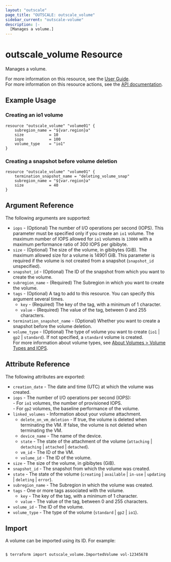 ```yaml
---
layout: "outscale"
page_title: "OUTSCALE: outscale_volume"
sidebar_current: "outscale-volume"
description: |-
  [Manages a volume.]
---
```


# outscale_volume Resource

Manages a volume.

For more information on this resource, see the [User Guide](https://docs.outscale.com/en/userguide/About-Volumes.html).  
For more information on this resource actions, see the [API documentation](https://docs.outscale.com/api#3ds-outscale-api-volume).

## Example Usage

### Creating an io1 volume

```hcl
resource "outscale_volume" "volume01" {
	subregion_name = "${var.region}a"
	size           = 10
	iops           = 100
	volume_type    = "io1"
}
```

### Creating a snapshot before volume deletion

```hcl
resource "outscale_volume" "volume01" {
    termination_snapshot_name = "deleting_volume_snap"     
    subregion_name = "${var.region}a"
    size           = 40
}
``````

## Argument Reference

The following arguments are supported:

* `iops` - (Optional) The number of I/O operations per second (IOPS). This parameter must be specified only if you create an `io1` volume. The maximum number of IOPS allowed for `io1` volumes is `13000` with a maximum performance ratio of 300 IOPS per gibibyte.
* `size` - (Optional) The size of the volume, in gibibytes (GiB). The maximum allowed size for a volume is 14901 GiB. This parameter is required if the volume is not created from a snapshot (`snapshot_id` unspecified).
* `snapshot_id` - (Optional) The ID of the snapshot from which you want to create the volume.
* `subregion_name` - (Required) The Subregion in which you want to create the volume.
* `tags` - (Optional) A tag to add to this resource. You can specify this argument several times.
    * `key` - (Required) The key of the tag, with a minimum of 1 character.
    * `value` - (Required) The value of the tag, between 0 and 255 characters.
* `termination_snapshot_name` - (Optional) Whether you want to create a snapshot before the volume deletion.
* `volume_type` - (Optional) The type of volume you want to create (`io1` \| `gp2` \| `standard`). If not specified, a `standard` volume is created.<br />
For more information about volume types, see [About Volumes > Volume Types and IOPS](https://docs.outscale.com/en/userguide/About-Volumes.html#_volume_types_and_iops).

## Attribute Reference

The following attributes are exported:

* `creation_date` - The date and time (UTC) at which the volume was created.
* `iops` - The number of I/O operations per second (IOPS):<br />- For `io1` volumes, the number of provisioned IOPS.<br />- For `gp2` volumes, the baseline performance of the volume.
* `linked_volumes` - Information about your volume attachment.
    * `delete_on_vm_deletion` - If true, the volume is deleted when terminating the VM. If false, the volume is not deleted when terminating the VM.
    * `device_name` - The name of the device.
    * `state` - The state of the attachment of the volume (`attaching` \| `detaching` \| `attached` \| `detached`).
    * `vm_id` - The ID of the VM.
    * `volume_id` - The ID of the volume.
* `size` - The size of the volume, in gibibytes (GiB).
* `snapshot_id` - The snapshot from which the volume was created.
* `state` - The state of the volume (`creating` \| `available` \| `in-use` \| `updating` \| `deleting` \| `error`).
* `subregion_name` - The Subregion in which the volume was created.
* `tags` - One or more tags associated with the volume.
    * `key` - The key of the tag, with a minimum of 1 character.
    * `value` - The value of the tag, between 0 and 255 characters.
* `volume_id` - The ID of the volume.
* `volume_type` - The type of the volume (`standard` \| `gp2` \| `io1`).

## Import

A volume can be imported using its ID. For example:

```console

$ terraform import outscale_volume.ImportedVolume vol-12345678

```